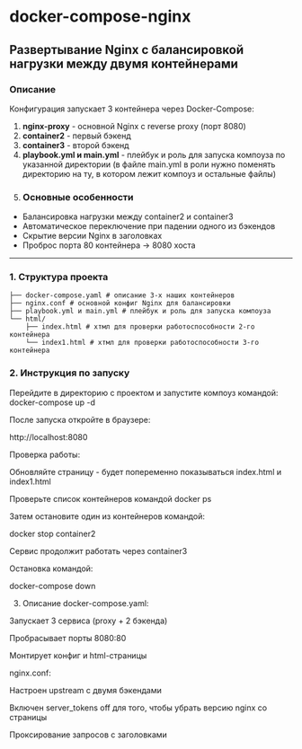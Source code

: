 
# docker-compose-nginx

## Развертывание Nginx с балансировкой нагрузки между двумя контейнерами

### Описание 
Конфигурация запускает 3 контейнера через Docker-Compose:
1. **nginx-proxy** - основной Nginx с reverse proxy (порт 8080)
2. **container2** - первый бэкенд 
3. **container3** - второй бэкенд 
4. **playbook.yml и main.yml** - плейбук и роль для запуска компоуза по указанной директории (в файле main.yml в роли нужно поменять директорию на ту, в котором лежит компоуз и остальные файлы)
5. ### Основные особенности
- Балансировка нагрузки между container2 и container3
- Автоматическое переключение при падении одного из бэкендов
- Скрытие версии Nginx в заголовках
- Проброс порта 80 контейнера → 8080 хоста

---


### 1. Структура проекта

```plaintext
├── docker-compose.yaml # описание 3-х наших контейнеров
├── nginx.conf # основной конфиг Nginx для балансировки
├── playbook.yml и main.yml # плейбук и роль для запуска компоуза
└── html/
    ├── index.html # хтмл для проверки работоспособности 2-го контейнера
    └── index1.html # хтмл для проверки работоспособности 3-го контейнера
```

### 2. Инструкция по запуску

Перейдите в директорию с проектом и запустите компоуз командой:
docker-compose up -d

После запуска откройте в браузере:

http://localhost:8080

Проверка работы:

Обновляйте страницу - будет попеременно показываться index.html и index1.html

Проверьте список контейнеров командой docker ps

Затем остановите один из контейнеров командой:

docker stop container2

Сервис продолжит работать через container3

Остановка командой:

docker-compose down

3. Описание docker-compose.yaml:

Запускает 3 сервиса (proxy + 2 бэкенда)

Пробрасывает порты 8080:80

Монтирует конфиг и html-страницы

nginx.conf:

Настроен upstream с двумя бэкендами

Включен server_tokens off для того, чтобы убрать версию nginx со страницы

Проксирование запросов с заголовками


